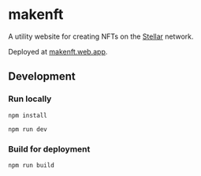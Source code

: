# makenft

A utility website for creating NFTs on the [Stellar] network.

Deployed at [makenft.web.app].

## Development

### Run locally

```
npm install
```

```
npm run dev
```

### Build for deployment

```
npm run build
```

[Stellar]: https://stellar.org
[makenft.web.app]: https://makenft.web.app
